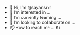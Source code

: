 - 👋 Hi, I’m @sayansrkr
- 👀 I’m interested in ...
- 🌱 I’m currently learning ...
- 💞️ I’m looking to collaborate on ...
- 📫 How to reach me ... Ki

<!---
sayansrkr/sayansrkr is a ✨ special ✨ repository because its `README.md` (this file) appears on your GitHub profile.
You can click the Preview link to take a look at your changes.
--->
